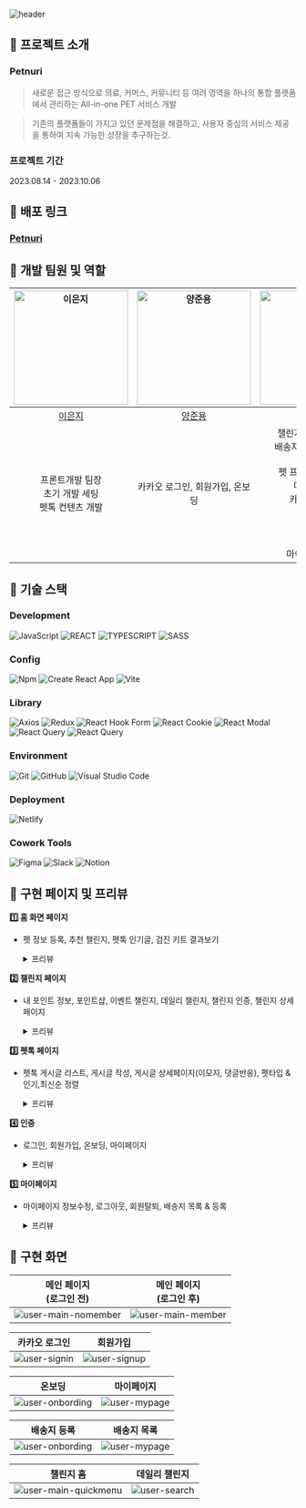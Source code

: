 ![header](https://capsule-render.vercel.app/api?type=waving&color=gradient&height=200&section=header&text=Petnuri&fontSize=50)

## 📌 프로젝트 소개

### Petnuri

> 새로운 접근 방식으로 의료, 커머스, 커뮤니티 등 여려 영역을 하나의 통합 플랫폼에서 관리하는 All-in-one PET 서비스 개발

> 기존의 플랫폼들이 가지고 있던 문제점을 해결하고, 사용자 중심의 서비스 제공을 통하여 지속 가능한 성장을 추구하는것.

### 프로젝트 기간

2023.08.14 - 2023.10.06

## 📌 배포 링크

### **[Petnuri](https://petnuri.netlify.app/)**

## 📌 개발 팀원 및 역할

| <a href="https://github.com/dmswl2030"><img src="https://avatars.githubusercontent.com/u/51252978?v=4" width=200px alt="이은지" /></a> | <a href="https://github.com/azure0929"><img src="https://avatars.githubusercontent.com/u/128226527?v=4" width=200px alt="양준용" /></a> | <a href="https://github.com/hwanginseung"><img src="https://avatars.githubusercontent.com/u/128157440?v=4" width=200px alt="황인승" /></a> | <a href="https://github.com/fronttemp"><img src="https://avatars.githubusercontent.com/u/128144054?v=4" width=200px alt="이정환" /></a> | <a href="https://github.com/saeyeonKim"><img src="https://avatars.githubusercontent.com/u/118176015?v=4" width=200px alt="김세연" /> |
| :------------------------------------------------------------------------------------------------------------------------------------: | :-------------------------------------------------------------------------------------------------------------------------------------: | :----------------------------------------------------------------------------------------------------------------------------------------: | :-------------------------------------------------------------------------------------------------------------------------------------: | :----------------------------------------------------------------------------------------------------------------------------------: |
|                                                 [이은지](https://github.com/dmswl2030)                                                 |                                                 [양준용](https://github.com/azure0929)                                                  |                                                   [황인승](https://github.com/dmswl2030)                                                   |                                                 [이정환](https://github.com/fronttemp)                                                  |                                               [김세연](https://github.com/saeyeonKim)                                                |
|                                   프론트개발 팀장<br /> 초기 개발 세팅<br /> 펫톡 컨텐츠 개발<br />                                    |                                                     카카오 로그인, 회원가입, 온보딩                                                     |       챌린지 홈, 포인트 샵, <br />배송지 목록, 등록 개발<br />,<br />펫 프로필 추가,수정,<br />메인 페이지, <br />카카오 로그인,<br /> 온보딩,<br />회원탈퇴,<br /> 로그아웃, <br />마이페이지 수정        |                           이벤트 챌린지 상세페이지<br />데일리 챌린지 상세페이지<br />챌린지 인증글 작성 개발                           |                                                펫톡 게시글 작성<br />마이페이지 개발                                                 |

## 📌 기술 스택

### Development

![JavaScript](https://img.shields.io/badge/JavaScript-F7DF1E?style=flat&logo=javascript&logoColor=white)
![REACT](https://img.shields.io/badge/React-61DAFB?style=flat&logo=React&logoColor=black)
![TYPESCRIPT](https://img.shields.io/badge/Typescript-3178C6?style=flat&logo=Typescript&logoColor=white)
![SASS](https://img.shields.io/badge/SCSS-CC6699?style=flat&logo=sass&logoColor=white)

### Config

![Npm](https://img.shields.io/badge/Npm-CB3837?style=flat&logo=npm&logoColor=white)
![Create React App](https://img.shields.io/badge/Create%20React%20App-09D3AC?style=flat&logo=CreateReactApp&logoColor=white)
![Vite](https://img.shields.io/badge/Vite-F7DF1E?style=flat&logo=Vite&logoColor=white)

### Library

![Axios](https://img.shields.io/badge/Axios-5A29E4?style=flat&logo=axios&logoColor=white)
![Redux](https://img.shields.io/badge/Redux-764ABC?style=flat&logo=Redux&logoColor=white)
![React Hook Form](https://img.shields.io/badge/React%20Hook%20Form-FF6754?style=flat)
![React Cookie](https://img.shields.io/badge/React%20Cookie-FF4154?style=flat)
![React Modal](https://img.shields.io/badge/React%20Modal-CC6699?style=flat)
![React Query](https://img.shields.io/badge/React%20Query-710000?style=flat&logo=React%20Query&logoColor=white)
![React Query](https://img.shields.io/badge/Recoil-007ACC?style=flat&logo=Recoil&logoColor=white)

### Environment

![Git](https://img.shields.io/badge/Git-F05032?style=flat&logo=git&logoColor=white)
![GitHub](https://img.shields.io/badge/GitHub-181717?style=flat&logo=github&logoColor=white)
![Visual Studio Code](https://img.shields.io/badge/Visual%20Studio%20Code-007ACC?style=flat&logo=visualstudiocode&logoColor=white)

### Deployment

![Netlify](https://img.shields.io/badge/Netlify-00C7B7?style=flat&logo=netlify&logoColor=white)

### Cowork Tools

![Figma](https://img.shields.io/badge/Figma-F24E1E?style=flat&logo=figma&logoColor=white)
![Slack](https://img.shields.io/badge/Slack-4A154B?style=flat&logo=slack&logoColor=white)
![Notion](https://img.shields.io/badge/Notion-000000?style=flat&logo=notion&logoColor=white)

## 📌 구현 페이지 및 프리뷰

**1️⃣ 홈 화면 페이지**

- 펫 정보 등록, 추천 챌린지, 펫톡 인기글, 검진 키트 결과보기

  <details>
    <summary>프리뷰</summary>
    <img src="./src/assets/readme/home.gif" width="500px">
    
  </details>

**2️⃣ 챌린지 페이지**

- 내 포인트 정보, 포인트샵, 이벤트 챌린지, 데일리 챌린지, 챌린지 인증, 챌린지 상세페이지

  <details>
    <summary>프리뷰</summary>
    <img src="./src/assets/readme/challenge.gif" width="500px">
  </details>

**3️⃣ 펫톡 페이지**

- 펫톡 게시글 리스트, 게시글 작성, 게시글 상세페이지(이모지, 댓글반응), 펫타입 & 인기,최신순 정렬

  <details>
    <summary>프리뷰</summary>
    <img src="./src/assets/readme/pettalk.gif" width="500px">
  </details>

**4️⃣ 인증**

- 로그인, 회원가입, 온보딩, 마이페이지

  <details>
    <summary>프리뷰</summary>
    <img src="./src/assets/readme/user.gif" width="500px">
  </details>

**5️⃣ 마이페이지**

- 마이페이지 정보수정, 로그아웃, 회원탈퇴, 배송지 목록 & 등록

  <details>
    <summary>프리뷰</summary>
    <img src="./src/assets/readme/mypage.gif" width="500px">
  </details>

## 📌 구현 화면

| <div align="center">메인 페이지<br/>(로그인 전)</div> | <div align="center">메인 페이지<br/>(로그인 후)</div> |
| ----------------------------------------------------- | ----------------------------------------------------- |
| ![user-main-nomember](./src/assets/readme/_.png)      | ![user-main-member](./src/assets/readme/_.png)        |

| <div align="center">카카오 로그인</div>   | <div align="center">회원가입</div>        |
| ----------------------------------------- | ----------------------------------------- |
| ![user-signin](./src/assets/readme/_.png) | ![user-signup](./src/assets/readme/_.png) |

| <div align="center">온보딩</div>             | <div align="center">마이페이지</div>      |
| -------------------------------------------- | ----------------------------------------- |
| ![user-onbording](./src/assets/readme/_.png) | ![user-mypage](./src/assets/readme/_.png) |

| <div align="center">배송지 등록</div>        | <div align="center">배송지 목록</div>     |
| -------------------------------------------- | ----------------------------------------- |
| ![user-onbording](./src/assets/readme/_.png) | ![user-mypage](./src/assets/readme/_.png) |

| <div align="center">챌린지 홈</div>               | <div align="center">데일리 챌린지</div>   |
| ------------------------------------------------- | ----------------------------------------- |
| ![user-main-quickmenu](./src/assets/readme/_.png) | ![user-search](./src/assets/readme/_.png) |
